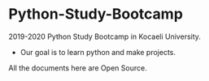 # Python-Study-Bootcamp
2019-2020 Python Study Bootcamp in Kocaeli University.

- Our goal is to learn python and make projects.

All the documents here are Open Source.
